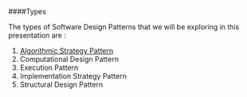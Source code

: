 
####Types

<p>The types of Software Design Patterns that we will be exploring in this presentation are :</p>

1. [Algorithmic Strategy Pattern](https://github.com/hariniiyer/CSCI-5828_Presentation4_Software-Design-Patterns/blob/master/AlgorithmicStrat.md)
2. Computational Design Pattern
3. Execution Pattern
4. Implementation Strategy Pattern
5. Structural Design Pattern
